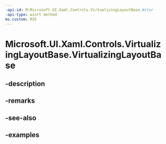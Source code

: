 ```yaml
---
-api-id: M:Microsoft.UI.Xaml.Controls.VirtualizingLayoutBase.#ctor
-api-type: winrt method
ms.custom: RS5
---
```


<!-- Method syntax.
public VirtualizingLayoutBase.VirtualizingLayoutBase()
-->

# Microsoft.UI.Xaml.Controls.VirtualizingLayoutBase.VirtualizingLayoutBase

## -description

## -remarks

## -see-also

## -examples

